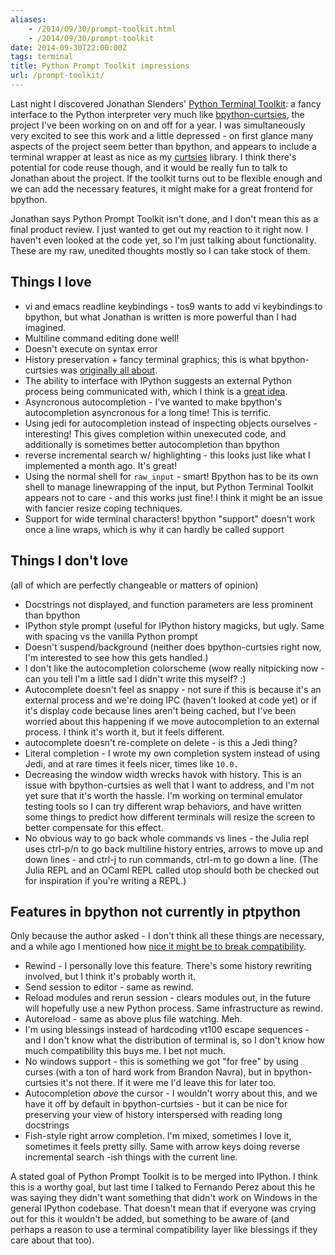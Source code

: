 ```yaml
---
aliases:
    - /2014/09/30/prompt-toolkit.html
    - /2014/09/30/prompt-toolkit
date: 2014-09-30T22:00:00Z
tags: terminal
title: Python Prompt Toolkit impressions
url: /prompt-toolkit/
---
```


Last night I discovered Jonathan Slenders' [Python Terminal Toolkit](https://github.com/jonathanslenders/python-prompt-toolkit): a fancy interface to
the Python interpreter very much like
[bpython-curtsies](http://ballingt.com/2013/12/21/bpython-curtsies.html), the project I've
been working on on and off for a year. I was simultaneously very excited to
see this work and a little depressed - on first glance many aspects
of the project seem better than bpython, and appears to include a terminal
wrapper at least as nice as my [curtsies](https://github.com/thomasballinger/curtsies)
library. I think there's potential for code
reuse though, and it would be really fun to talk to Jonathan about the project.
If the toolkit turns out to be flexible enough and we can add the necessary
features, it might make for a great frontend for bpython.

Jonathan says Python Prompt Toolkit isn't done, and I don't mean this
as a final product review. I just wanted to get out my reaction to it right
now. I haven't even looked at the code yet, so I'm just talking about functionality.
These are my raw, unedited thoughts mostly so I can take stock of them.

Things I love
-------------

* vi and emacs readline keybindings -
  tos9 wants to add vi keybindings to bpython, but what Jonathan is written
  is more powerful than I had imagined.
* Multiline command editing done well!
* Doesn't execute on syntax error
* History preservation + fancy terminal graphics; this is what bpython-curtsies
  was [originally all about](https://github.com/thomasballinger/scottwasright).
* The ability to interface with IPython suggests an external Python process
  being communicated with, which I think is a [great
  idea](https://github.com/bpython/bpython/issues/353).
* Asyncronous autocompletion - I've wanted to make bpython's
  autocompletion asyncronous for a long time! This is terrific.
* Using jedi for autocompletion instead of inspecting objects ourselves -
  interesting! This gives completion within unexecuted code, and additionally
  is sometimes better autocompletion than bpython
* reverse incremental search w/ highlighting - this looks just like what
  I implemented a month ago. It's great!
* Using the normal shell for `raw_input` - smart! Bpython has to be its
  own shell to manage linewrapping of the input, but Python Terminal Toolkit
  appears not to care - and this works just fine! I think it might be an issue
  with fancier resize coping techniques.
* Support for wide terminal characters! bpython "support" doesn't work once a
  line wraps, which is why it can hardly be called support


Things I don't love
-------------------

(all of which are perfectly changeable or matters of opinion)

* Docstrings not displayed, and function parameters are less prominent than bpython
* IPython style prompt (useful for IPython history magicks, but ugly. Same
  with spacing vs the vanilla Python prompt
* Doesn't suspend/background (neither does bpython-curtsies right now, I'm interested
  to see how this gets handled.)
* I don't like the autocompletion colorscheme (wow really nitpicking now - can
  you tell I'm a little sad I didn't write this myself? :)
* Autocomplete doesn't feel as snappy - not sure if this is because it's
  an external process and we're doing IPC (haven't looked at code yet)
  or if it's display code because lines aren't being cached,
  but I've been worried about this happening if we move autocompletion
  to an external process. I think it's worth it, but it feels different.
* autocomplete doesn't re-complete on delete - is this a Jedi thing?
* Literal completion - I wrote my own completion system instead of using
  Jedi, and at rare times it feels nicer, times like `10.0.`
* Decreasing the window width wrecks havok with history.
  This is an issue with bpython-curtsies as well that I want to address, and I'm not yet
  sure that it's worth the hassle. I'm working on terminal emulator testing
  tools so I can try different wrap behaviors, and have written some things to
  predict how different terminals will resize the screen to better compensate
  for this effect.
* No obvious way to go back whole commands vs lines - the Julia repl
  uses ctrl-p/n to go back multiline history entries, arrows to move up and
  down lines - and ctrl-j to run commands, ctrl-m to go down a line.
  (The Julia REPL and an OCaml REPL called utop should both be
  checked out for inspiration if you're writing a REPL.)

Features in bpython not currently in ptpython
---------------------------------------------

Only because the author asked - I don't think all these things are
necessary, and a while ago I mentioned how [nice it might be to break
compatibility](http://ballingt.com/2013/12/21/bpython-curtsies.html).

* Rewind - I personally love this feature. There's some history rewriting
  involved, but I think it's probably worth it.
* Send session to editor - same as rewind.
* Reload modules and rerun session - clears modules out, in the future will
  hopefully use a new Python process. Same infrastructure as rewind.
* Autoreload - same as above plus file watching. Meh.
* I'm using blessings instead of hardcoding vt100 escape sequences - and I
  don't know what the distribution of terminal is, so I don't know how
  much compatibility this buys me. I bet not much.
* No windows support - this is something we got "for free" by using curses
  (with a ton of hard work from Brandon Navra), but in bpython-curtsies
  it's not there. If it were me I'd leave this for later too.
* Autocompletion *above* the cursor - I wouldn't worry about this, and we
  have it off by default in bpython-curtsies - but it can be nice for
  preserving your view of history interspersed with reading long docstrings
* Fish-style right arrow completion. I'm mixed, sometimes I love it, sometimes
  it feels pretty silly. Same with arrow keys doing reverse incremental
  search -ish things with the current line.

A stated goal of Python Prompt Toolkit is to be merged into IPython. I think
this is a worthy goal, but last time I talked to Fernando Perez about this he
was saying they didn't want something that didn't work on Windows in the
general IPython codebase. That doesn't mean that if everyone was crying out
for this it wouldn't be added, but something to be aware of (and perhaps a
reason to use a terminal compatibility layer like blessings if they care about
that too).
